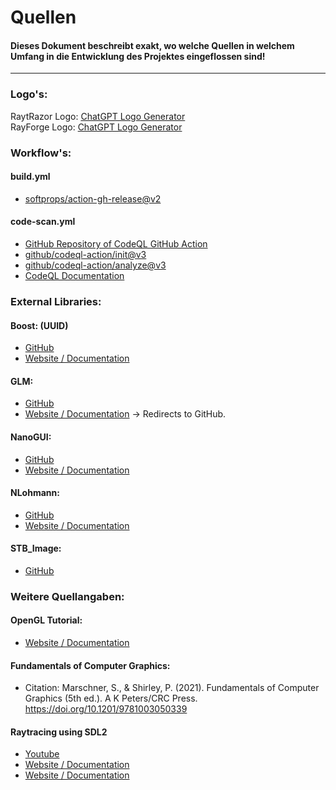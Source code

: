# Quellen

#### Dieses Dokument beschreibt exakt, wo welche Quellen in welchem Umfang in die Entwicklung des Projektes eingeflossen sind!

---

### **Logo's:**

RaytRazor Logo: [ChatGPT Logo Generator](https://chatgpt.com/g/g-9i7ARxKhj-logo)<br>
RayForge Logo: [ChatGPT Logo Generator](https://chatgpt.com/g/g-9i7ARxKhj-logo)<br>

### **Workflow's:**

#### **build.yml**

- [softprops/action-gh-release@v2](https://github.com/softprops/action-gh-release)

#### **code-scan.yml**

- [GitHub Repository of CodeQL GitHub Action](https://github.com/github/codeql-action)
- [github/codeql-action/init@v3](https://github.com/github/codeql-action/blob/main/init/action.yml)
- [github/codeql-action/analyze@v3](https://github.com/github/codeql-action/blob/main/analyze/action.yml)
- [CodeQL Documentation](https://docs.github.com/en/code-security/code-scanning/introduction-to-code-scanning/about-code-scanning-with-codeql)

### **External Libraries:**

#### **Boost:** (UUID)

- [GitHub](https://github.com/boostorg/uuid)
- [Website / Documentation](https://www.boost.org/doc/libs/1_86_0/libs/uuid/doc/html/uuid.html#introduction)

#### **GLM:**

- [GitHub](https://github.com/g-truc/glm)
- [Website / Documentation](https://glm.g-truc.net/) -> Redirects to GitHub.

#### **NanoGUI:**

- [GitHub](https://github.com/wjakob/nanogui)
- [Website / Documentation](https://nanogui.readthedocs.io/en/latest/)

#### **NLohmann:**

- [GitHub](https://github.com/nlohmann/json)
- [Website / Documentation](https://json.nlohmann.me/)

#### **STB_Image:**

- [GitHub](https://github.com/nothings/stb/tree/master)

### Weitere Quellangaben:

#### **OpenGL Tutorial:**

- [Website / Documentation](https://www.opengl-tutorial.org)

#### **Fundamentals of Computer Graphics:**

- Citation: Marschner, S., & Shirley, P. (2021). Fundamentals of Computer Graphics (5th ed.). A K Peters/CRC Press. https://doi.org/10.1201/9781003050339

#### **Raytracing using SDL2**

- [Youtube](https://www.youtube.com/watch?v=JN5yUrJPThI&list=PL3WoIG-PLjSt54LvzY2SuBQDl-cXa11Tm)
- [Website / Documentation](https://www.scratchapixel.com/index.html)
- [Website / Documentation](https://raytracing.github.io/books/RayTracingInOneWeekend.html)